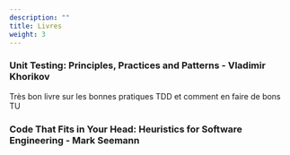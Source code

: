 ```yaml
---
description: ""
title: Livres
weight: 3
---
```


### Unit Testing: Principles, Practices and Patterns - Vladimir Khorikov 
Très bon livre sur les bonnes pratiques TDD et comment en faire de bons TU

### Code That Fits in Your Head: Heuristics for Software Engineering - Mark Seemann